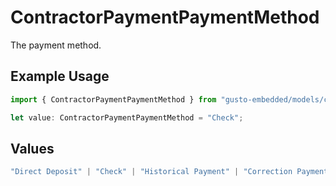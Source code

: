 # ContractorPaymentPaymentMethod

The payment method.

## Example Usage

```typescript
import { ContractorPaymentPaymentMethod } from "gusto-embedded/models/components";

let value: ContractorPaymentPaymentMethod = "Check";
```

## Values

```typescript
"Direct Deposit" | "Check" | "Historical Payment" | "Correction Payment"
```
